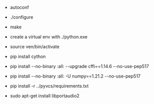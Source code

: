 - autoconf
- ./configure
- make

- create a virtual env with ./python.exe
- source ven/bin/activate
- pip install cython
- pip install --no-binary :all: --upgrade cffi==1.14.6 --no-use-pep517
- pip install --no-binary :all: -U numpy==1.21.2 --no-use-pep517
- pip install -r ../pyvcs/requirements.txt
- sudo apt-get install libportaudio2

